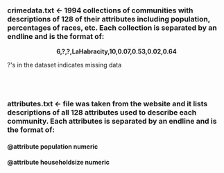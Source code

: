 ### crimedata.txt <- 1994 collections of communities with descriptions of 128 of their attributes including population, percentages of races, etc. Each collection is separated by an endline and is the format of:
<p align="center">
  <b>6,?,?,LaHabracity,10,0.07,0.53,0.02,0.64 </b><br>
  <p> ?'s in the dataset indicates missing data </p>
  <br><br>
</p>

### attributes.txt <- file was taken from the website and it lists descriptions of all 128 attributes used to describe each community. Each attributes is separated by an endline and is the format of: 
#### @attribute population numeric 
#### @attribute householdsize numeric
